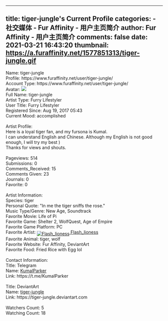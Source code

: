 
---
title: tiger-jungle's Current Profile
categories: 
    - 社交媒体
    - Fur Affinity - 用户主页简介
author: Fur Affinity - 用户主页简介
comments: false
date: 2021-03-21 16:43:20
thumbnail: https://a.furaffinity.net/1577851313/tiger-jungle.gif
---

<div>   
Name: tiger-jungle <br> Profile: https://www.furaffinity.net/user/tiger-jungle/ <br> Account Type: https://www.furaffinity.net/user/tiger-jungle/  <br> 
    Avatar: <img src="https://a.furaffinity.net/1577851313/tiger-jungle.gif" referrerpolicy="no-referrer"> <br> Full Name: tiger-jungle <br> Artist Type: Furry Lifestyler <br> User Title: Furry Lifestyler <br> 
    Registered Since: Aug 19, 2017 05:43 <br> Current Mood: accomplished <br> <br> Artist Profile: <br> Here is a loyal tiger fan, and my fursona is Kumal.<br>
I can understand English and Chinese. Although my English is not good enough, I will try my best )<br>
Thanks for views and shouts. <br> <br>
    Pageviews: 514 <br> Submissions: 0 <br> Comments_Received: 15 <br> Comments Given: 23 <br> 
    Journals: 0 <br> Favorite: 0 <br> <br> Artist Information: <br> Species: tiger <br> Personal Quote: "In me the tiger sniffs the rose." <br> Music Type/Genre: New Age, Soundtrack <br> 
    Favorite Movie: Life of Pi <br> Favorite Game: Shelter 2, WolfQuest, Age of Empire <br> Favorite Game Platform: PC <br> Favorite Artist: <a href="https://www.furaffinity.net/user/flashlioness" class="iconusername"><img src="https://a.furaffinity.net/20210321/flashlioness.gif" align="middle" title="Flash_lioness" alt="Flash_lioness" referrerpolicy="no-referrer"> Flash_lioness</a> <br> 
    Favorite Animal: tiger, wolf <br> Favorite Website: Fur Affinity, DeviantArt <br> Favorite Food: Fried Rice with Egg lol <br> <br> Contact Information: <br> Title: Telegram <br> Name: <a href="https://t.me/KumalParker">KumalParker</a> <br> Link: https://t.me/KumalParker <br> <br> Title: DeviantArt <br> Name: <a href="https://tiger-jungle.deviantart.com/">tiger-jungle</a> <br> Link: https://tiger-jungle.deviantart.com <br> <br>  
    Watchers Count: 5 <br> Watching Count: 18   
</div>
            